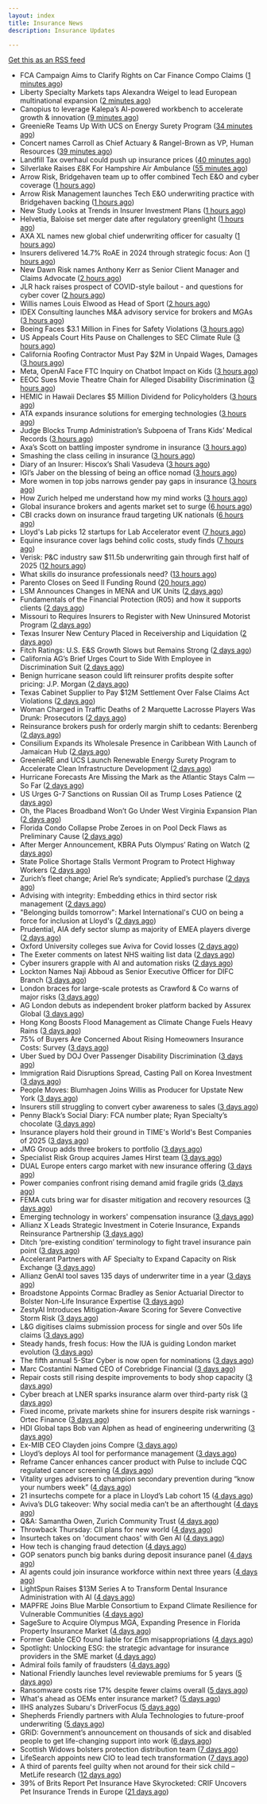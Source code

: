 ```yaml
---
layout: index
title: Insurance News
description: Insurance Updates

---
```


[Get this as an RSS feed](/insurance.rss)

<!-- news_marker starts -->
- FCA Campaign Aims to Clarify Rights on Car Finance Compo Claims ([1 minutes ago](https://insurance-edge.net/2025/09/15/fca-campaign-aims-to-clarify-rights-on-car-finance-compo-claims/))
- Liberty Specialty Markets taps Alexandra Weigel to lead European multinational expansion ([2 minutes ago](https://www.insurancebusinessmag.com/uk/news/breaking-news/liberty-specialty-markets-taps-alexandra-weigel-to-lead-european-multinational-expansion-549660.aspx))
- Canopius to leverage Kalepa’s AI-powered workbench to accelerate growth & innovation ([9 minutes ago](https://www.reinsurancene.ws/canopius-to-leverage-kalepas-ai-powered-workbench-to-accelerate-growth-innovation/))
- GreenieRe Teams Up With UCS on Energy Surety Program ([34 minutes ago](https://insurance-edge.net/2025/09/15/greeniere-teams-up-with-ucs-on-energy-surety-program/))
- Concert names Carroll as Chief Actuary & Rangel-Brown as VP, Human Resources ([39 minutes ago](https://www.reinsurancene.ws/concert-names-carroll-as-chief-actuary-rangel-brown-as-vp-human-resources/))
- Landfill Tax overhaul could push up insurance prices ([40 minutes ago](https://www.postonline.co.uk/personal/7958999/landfill-tax-overhaul-could-push-up-insurance-prices))
- Silverlake Raises £8K For Hampshire Air Ambulance ([55 minutes ago](https://insurance-edge.net/2025/09/15/silverlake-raises-8k-for-hampshire-air-ambulance/))
- Arrow Risk, Bridgehaven team up to offer combined Tech E&O and cyber coverage ([1 hours ago](https://www.insurancebusinessmag.com/uk/news/cyber/arrow-risk-bridgehaven-team-up-to-offer-combined-tech-eando-and-cyber-coverage-549651.aspx))
- Arrow Risk Management launches Tech E&O underwriting practice with Bridgehaven backing ([1 hours ago](https://www.reinsurancene.ws/arrow-risk-management-launches-tech-eo-underwriting-practice-with-bridgehaven-backing/))
- New Study Looks at Trends in Insurer Investment Plans ([1 hours ago](https://insurance-edge.net/2025/09/15/new-study-looks-at-trends-in-insurer-investment-plans/))
- Helvetia, Baloise set merger date after regulatory greenlight ([1 hours ago](https://www.insurancebusinessmag.com/uk/news/mergers-acquisitions/helvetia-baloise-set-merger-date-after-regulatory-greenlight-549649.aspx))
- AXA XL names new global chief underwriting officer for casualty ([1 hours ago](https://www.insurancebusinessmag.com/uk/news/breaking-news/axa-xl-names-new-global-chief-underwriting-officer-for-casualty-549644.aspx))
- Insurers delivered 14.7% RoAE in 2024 through strategic focus: Aon ([1 hours ago](https://www.reinsurancene.ws/insurers-delivered-14-7-roae-in-2024-through-strategic-focus-aon/))
- New Dawn Risk names Anthony Kerr as Senior Client Manager and Claims Advocate ([2 hours ago](https://www.reinsurancene.ws/new-dawn-risk-names-anthony-kerr-as-senior-client-manager-and-claims-advocate/))
- JLR hack raises prospect of COVID-style bailout - and questions for cyber cover ([2 hours ago](https://www.insurancebusinessmag.com/uk/news/cyber/jlr-hack-raises-prospect-of-covidstyle-bailout--and-questions-for-cyber-cover-549629.aspx))
- Willis names Louis Elwood as Head of Sport ([2 hours ago](https://www.reinsurancene.ws/willis-names-louis-elwood-as-head-of-sport/))
- IDEX Consulting launches M&A advisory service for brokers and MGAs ([3 hours ago](https://www.reinsurancene.ws/idex-consulting-launches-ma-advisory-service-for-brokers-and-mgas/))
- Boeing Faces $3.1 Million in Fines for Safety Violations ([3 hours ago](https://www.insurancejournal.com/news/national/2025/09/15/839061.htm))
- US Appeals Court Hits Pause on Challenges to SEC Climate Rule ([3 hours ago](https://www.insurancejournal.com/news/national/2025/09/15/839058.htm))
- California Roofing Contractor Must Pay $2M in Unpaid Wages, Damages ([3 hours ago](https://www.insurancejournal.com/news/west/2025/09/15/838741.htm))
- Meta, OpenAI Face FTC Inquiry on Chatbot Impact on Kids ([3 hours ago](https://www.insurancejournal.com/news/national/2025/09/15/838936.htm))
- EEOC Sues Movie Theatre Chain for Alleged Disability Discrimination ([3 hours ago](https://www.insurancejournal.com/news/east/2025/09/15/839071.htm))
- HEMIC in Hawaii Declares $5 Million Dividend for Policyholders ([3 hours ago](https://www.insurancejournal.com/news/west/2025/09/15/838865.htm))
- ATA expands insurance solutions for emerging technologies ([3 hours ago](https://www.reinsurancene.ws/ata-expands-insurance-solutions-for-emerging-technologies/))
- Judge Blocks Trump Administration’s Subpoena of Trans Kids’ Medical Records ([3 hours ago](https://www.insurancejournal.com/news/east/2025/09/15/839066.htm))
- Axa’s Scott on battling imposter syndrome in insurance ([3 hours ago](https://www.postonline.co.uk/people/7958164/axa%E2%80%99s-scott-on-battling-imposter-syndrome-in-insurance))
- Smashing the class ceiling in insurance ([3 hours ago](https://www.postonline.co.uk/people/7958973/smashing-the-class-ceiling-in-insurance))
- Diary of an Insurer: Hiscox’s Shali Vasudeva ([3 hours ago](https://www.postonline.co.uk/lloyd%E2%80%99slondon/7957851/diary-of-an-insurer-hiscox%E2%80%99s-shali-vasudeva))
- IGI’s Jaber on the blessing of being an office nomad ([3 hours ago](https://www.postonline.co.uk/commercial/7958141/igi%E2%80%99s-jaber-on-the-blessing-of-being-an-office-nomad))
- More women in top jobs narrows gender pay gaps in insurance ([3 hours ago](https://www.postonline.co.uk/broker/7958028/more-women-in-top-jobs-narrows-gender-pay-gaps-in-insurance))
- How Zurich helped me understand how my mind works ([3 hours ago](https://www.postonline.co.uk/commercial/7958120/how-zurich-helped-me-understand-how-my-mind-works))
- Global insurance brokers and agents market set to surge ([6 hours ago](https://www.insurancebusinessmag.com/uk/news/breaking-news/global-insurance-brokers-and-agents-market-set-to-surge-549600.aspx))
- CBI cracks down on insurance fraud targeting UK nationals ([6 hours ago](https://www.insurancebusinessmag.com/uk/news/breaking-news/cbi-cracks-down-on-insurance-fraud-targeting-uk-nationals-549597.aspx))
- Lloyd's Lab picks 12 startups for Lab Accelerator event ([7 hours ago](https://www.insurancebusinessmag.com/uk/news/technology/lloyds-lab-picks-12-startups-for-lab-accelerator-event-549595.aspx))
- Equine insurance cover lags behind colic costs, study finds ([7 hours ago](https://www.insurancebusinessmag.com/uk/news/breaking-news/equine-insurance-cover-lags-behind-colic-costs-study-finds-549594.aspx))
- Verisk: P&C industry saw $11.5b underwriting gain through first half of 2025 ([12 hours ago](https://www.dig-in.com/news/verisk-p-c-industry-saw-11-5b-underwriting-gain))
- What skills do insurance professionals need? ([13 hours ago](https://www.dig-in.com/news/what-skills-do-insurance-professionals-need))
- Parento Closes on Seed II Funding Round ([20 hours ago](https://insurance-edge.net/2025/09/14/parento-closes-on-seed-ii-funding-round/))
- LSM Announces Changes in MENA and UK Units ([2 days ago](https://insurance-edge.net/2025/09/13/lsm-announces-changes-in-mena-and-uk-units/))
- Fundamentals of the Financial Protection (R05) and how it supports clients ([2 days ago](https://www.insurancebusinessmag.com/uk/guides/fundamentals-of-the-financial-protection-r05-and-how-it-supports-clients-549550.aspx))
- Missouri to Requires Insurers to Register with New Uninsured Motorist Program ([2 days ago](https://www.insurancejournal.com/news/midwest/2025/09/12/839036.htm))
- Texas Insurer New Century Placed in Receivership and Liquidation ([2 days ago](https://www.insurancejournal.com/news/southcentral/2025/09/12/839025.htm))
- Fitch Ratings: U.S. E&S Growth Slows but Remains Strong ([2 days ago](https://www.insurancejournal.com/news/national/2025/09/12/839020.htm))
- California AG’s Brief Urges Court to Side With Employee in Discrimination Suit ([2 days ago](https://www.insurancejournal.com/news/west/2025/09/12/839029.htm))
- Benign hurricane season could lift reinsurer profits despite softer pricing: J.P. Morgan ([2 days ago](https://www.reinsurancene.ws/benign-hurricane-season-could-lift-reinsurer-profits-despite-softer-pricing-j-p-morgan/))
- Texas Cabinet Supplier to Pay $12M Settlement Over False Claims Act Violations ([2 days ago](https://www.insurancejournal.com/news/southcentral/2025/09/12/839021.htm))
- Woman Charged in Traffic Deaths of 2 Marquette Lacrosse Players Was Drunk: Prosecutors ([2 days ago](https://www.insurancejournal.com/news/midwest/2025/09/12/839016.htm))
- Reinsurance brokers push for orderly margin shift to cedants: Berenberg ([2 days ago](https://www.reinsurancene.ws/reinsurance-brokers-push-for-orderly-margin-shift-to-cedants-berenberg/))
- Consilium Expands its Wholesale Presence in Caribbean With Launch of Jamaican Hub ([2 days ago](https://www.insurancejournal.com/news/international/2025/09/12/839003.htm))
- GreenieRE and UCS Launch Renewable Energy Surety Program to Accelerate Clean Infrastructure Development ([2 days ago](https://www.insurtechinsights.com/greeniere-and-ucs-launch-renewable-energy-surety-program-to-accelerate-clean-infrastructure-development/))
- Hurricane Forecasts Are Missing the Mark as the Atlantic Stays Calm — So Far ([2 days ago](https://www.insurancejournal.com/news/national/2025/09/12/838942.htm))
- US Urges G-7 Sanctions on Russian Oil as Trump Loses Patience ([2 days ago](https://www.insurancejournal.com/news/international/2025/09/12/838975.htm))
- Oh, the Places Broadband Won’t Go Under West Virginia Expansion Plan ([2 days ago](https://www.insurancejournal.com/news/southeast/2025/09/12/838989.htm))
- Florida Condo Collapse Probe Zeroes in on Pool Deck Flaws as Preliminary Cause ([2 days ago](https://www.insurancejournal.com/news/southeast/2025/09/12/838986.htm))
- After Merger Announcement, KBRA Puts Olympus’ Rating on Watch ([2 days ago](https://www.insurancejournal.com/news/southeast/2025/09/12/838981.htm))
- State Police Shortage Stalls Vermont Program to Protect Highway Workers ([2 days ago](https://www.insurancejournal.com/news/east/2025/09/12/838966.htm))
- Zurich’s fleet change; Ariel Re’s syndicate; Applied’s purchase ([2 days ago](https://www.postonline.co.uk/news/7959004/zurich%E2%80%99s-fleet-change-ariel-re%E2%80%99s-syndicate-applied%E2%80%99s-purchase))
- Advising with integrity: Embedding ethics in third sector risk management ([2 days ago](https://www.insurancebusinessmag.com/uk/news/breaking-news/advising-with-integrity-embedding-ethics-in-third-sector-risk-management-549502.aspx))
- "Belonging builds tomorrow": Markel International's CUO on being a force for inclusion at Lloyd's ([2 days ago](https://www.insurancebusinessmag.com/uk/news/diversity-inclusion/belonging-builds-tomorrow-markel-internationals-cuo-on-being-a-force-for-inclusion-at-lloyds-549345.aspx))
- Prudential, AIA defy sector slump as majority of EMEA players diverge ([2 days ago](https://www.insurancebusinessmag.com/uk/news/breaking-news/prudential-aia-defy-sector-slump-as-majority-of-emea-players-diverge-549496.aspx))
- Oxford University colleges sue Aviva for Covid losses ([2 days ago](https://www.postonline.co.uk/commercial/7959007/oxford-university-colleges-sue-aviva-for-covid-losses))
- The Exeter comments on latest NHS waiting list data ([2 days ago](https://ifamagazine.com/the-exeter-comments-on-latest-nhs-waiting-list-data/))
- Cyber insurers grapple with AI and automation risks ([2 days ago](https://www.postonline.co.uk/news/7959006/cyber-insurers-grapple-with-ai-and-automation-risks))
- Lockton Names Naji Abboud as Senior Executive Officer for DIFC Branch ([3 days ago](https://www.insurtechinsights.com/lockton-names-naji-abboud-as-senior-executive-officer-for-difc-branch/))
- London braces for large-scale protests as Crawford & Co warns of major risks ([3 days ago](https://www.insurancebusinessmag.com/uk/news/breaking-news/london-braces-for-largescale-protests-as-crawford-and-co-warns-of-major-risks-549478.aspx))
- AG London debuts as independent broker platform backed by Assurex Global ([3 days ago](https://www.insurancebusinessmag.com/uk/news/breaking-news/ag-london-debuts-as-independent-broker-platform-backed-by-assurex-global-549462.aspx))
- Hong Kong Boosts Flood Management as Climate Change Fuels Heavy Rains ([3 days ago](https://www.insurancejournal.com/news/international/2025/09/12/838950.htm))
- 75% of Buyers Are Concerned About Rising Homeowners Insurance Costs: Survey ([3 days ago](https://www.insurancejournal.com/news/national/2025/09/12/838913.htm))
- Uber Sued by DOJ Over Passenger Disability Discrimination ([3 days ago](https://www.insurancejournal.com/news/national/2025/09/12/838908.htm))
- Immigration Raid Disruptions Spread, Casting Pall on Korea Investment ([3 days ago](https://www.insurancejournal.com/news/international/2025/09/12/838925.htm))
- People Moves: Blumhagen Joins Willis as Producer for Upstate New York ([3 days ago](https://www.insurancejournal.com/news/east/2025/09/12/838880.htm))
- Insurers still struggling to convert cyber awareness to sales ([3 days ago](https://www.postonline.co.uk/broker/7958985/insurers-still-struggling-to-convert-cyber-awareness-to-sales))
- Penny Black’s Social Diary: FCA number plate; Ryan Specialty’s chocolate ([3 days ago](https://www.postonline.co.uk/people/7958860/penny-black%E2%80%99s-social-diary-fca-number-plate-ryan-specialty%E2%80%99s-chocolate))
- Insurance players hold their ground in TIME's World's Best Companies of 2025 ([3 days ago](https://www.insurancebusinessmag.com/uk/news/breaking-news/insurance-players-hold-their-ground-in-times-worlds-best-companies-of-2025-549431.aspx))
- JMG Group adds three brokers to portfolio ([3 days ago](https://www.insurancebusinessmag.com/uk/news/mergers-acquisitions/jmg-group-adds-three-brokers-to-portfolio-549430.aspx))
- Specialist Risk Group acquires James Hirst team ([3 days ago](https://www.insurancebusinessmag.com/uk/news/mergers-acquisitions/specialist-risk-group-acquires-james-hirst-team-549429.aspx))
- DUAL Europe enters cargo market with new insurance offering ([3 days ago](https://www.insurancebusinessmag.com/uk/news/marine/dual-europe-enters-cargo-market-with-new-insurance-offering-549427.aspx))
- Power companies confront rising demand amid fragile grids ([3 days ago](https://www.insurancebusinessmag.com/uk/news/breaking-news/power-companies-confront-rising-demand-amid-fragile-grids-549405.aspx))
- FEMA cuts bring war for disaster mitigation and recovery resources ([3 days ago](https://www.dig-in.com/news/fema-cuts-bring-war-for-disaster-mitigation-resources))
- Emerging technology in workers' compensation insurance ([3 days ago](https://www.dig-in.com/podcast/emerging-technology-in-workers-compensation-insurance))
- Allianz X Leads Strategic Investment in Coterie Insurance, Expands Reinsurance Partnership ([3 days ago](https://www.insurtechinsights.com/allianz-x-leads-strategic-investment-in-coterie-insurance-expands-reinsurance-partnership/))
- Ditch ‘pre-existing condition’ terminology to fight travel insurance pain point ([3 days ago](https://www.postonline.co.uk/news/7958966/ditch-%E2%80%98pre-existing-condition%E2%80%99-terminology-to-fight-travel-insurance-pain-point))
- Accelerant Partners with AF Specialty to Expand Capacity on Risk Exchange ([3 days ago](https://www.insurtechinsights.com/accelerant-partners-with-af-specialty-to-expand-capacity-on-risk-exchange/))
- Allianz GenAI tool saves 135 days of underwriter time in a year ([3 days ago](https://www.postonline.co.uk/technology/7959005/allianz-genai-tool-saves-135-days-of-underwriter-time-in-a-year))
- Broadstone Appoints Cormac Bradley as Senior Actuarial Director to Bolster Non-Life Insurance Expertise ([3 days ago](https://www.insurtechinsights.com/broadstone-appoints-cormac-bradley-as-senior-actuarial-director-to-bolster-non-life-insurance-expertise/))
- ZestyAI Introduces Mitigation-Aware Scoring for Severe Convective Storm Risk ([3 days ago](https://www.insurtechinsights.com/zestyai-introduces-mitigation-aware-scoring-for-severe-convective-storm-risk/))
- L&G digitises claims submission process for single and over 50s life claims ([3 days ago](https://ifamagazine.com/lg-digitises-claims-submission-process-for-single-and-over-50s-life-claims/))
- Steady hands, fresh focus: How the IUA is guiding London market evolution ([3 days ago](https://www.insurancebusinessmag.com/uk/news/breaking-news/steady-hands-fresh-focus-how-the-iua-is-guiding-london-market-evolution-549328.aspx))
- The fifth annual 5-Star Cyber is now open for nominations ([3 days ago](https://www.insurancebusinessmag.com/uk/news/cyber/the-fifth-annual-5star-cyber-is-now-open-for-nominations-549327.aspx))
- Marc Costantini Named CEO of Corebridge Financial ([3 days ago](https://www.insurtechinsights.com/marc-costantini-named-ceo-of-corebridge-financial/))
- Repair costs still rising despite improvements to body shop capacity ([3 days ago](https://www.postonline.co.uk/news/7958986/repair-costs-still-rising-despite-improvements-to-body-shop-capacity))
- Cyber breach at LNER sparks insurance alarm over third-party risk ([3 days ago](https://www.insurancebusinessmag.com/uk/news/cyber/cyber-breach-at-lner-sparks-insurance-alarm-over-thirdparty-risk-549376.aspx))
- Fixed income, private markets shine for insurers despite risk warnings - Ortec Finance ([3 days ago](https://www.insurancebusinessmag.com/uk/news/breaking-news/fixed-income-private-markets-shine-for-insurers-despite-risk-warnings--ortec-finance-549319.aspx))
- HDI Global taps Bob van Alphen as head of engineering underwriting ([3 days ago](https://www.insurancebusinessmag.com/uk/news/construction-engineering/hdi-global-taps-bob-van-alphen-as-head-of-engineering-underwriting-549317.aspx))
- Ex-MIB CEO Clayden joins Compre ([3 days ago](https://www.postonline.co.uk/claims/7959003/ex-mib-ceo-clayden-joins-compre))
- Lloyd’s deploys AI tool for performance management ([3 days ago](https://www.postonline.co.uk/technology/7958321/lloyd%E2%80%99s-deploys-ai-tool-for-performance-management))
- Reframe Cancer enhances cancer product with Pulse to include CQC regulated cancer screening ([4 days ago](https://ifamagazine.com/reframe-cancer-enhances-cancer-product-with-pulse-to-include-cqc-regulated-cancer-screening/))
- Vitality urges advisers to champion secondary prevention during “know your numbers week” ([4 days ago](https://ifamagazine.com/vitality-urges-advisers-to-champion-secondary-prevention-during-know-your-numbers-week/))
- 21 insurtechs compete for a place in Lloyd’s Lab cohort 15 ([4 days ago](https://www.postonline.co.uk/lloyd%E2%80%99slondon/7959000/21-insurtechs-compete-for-a-place-in-lloyd%E2%80%99s-lab-cohort-15))
- Aviva’s DLG takeover: Why social media can’t be an afterthought ([4 days ago](https://www.postonline.co.uk/news/7958969/aviva%E2%80%99s-dlg-takeover-why-social-media-can%E2%80%99t-be-an-afterthought))
- Q&A: Samantha Owen, Zurich Community Trust ([4 days ago](https://www.postonline.co.uk/people/7958089/qa-samantha-owen-zurich-community-trust))
- Throwback Thursday: CII plans for new world ([4 days ago](https://www.postonline.co.uk/people/7956765/throwback-thursday-cii-plans-for-new-world))
- Insurtech takes on 'document chaos' with Gen AI ([4 days ago](https://www.dig-in.com/news/insurtech-takes-on-document-chaos-with-gen-ai))
- How tech is changing fraud detection ([4 days ago](https://www.dig-in.com/opinion/how-tech-is-changing-fraud-detection))
- GOP senators punch big banks during deposit insurance panel ([4 days ago](https://www.dig-in.com/news/gop-senators-punch-big-banks-during-deposit-insurance-panel))
- AI agents could join insurance workforce within next three years ([4 days ago](https://www.postonline.co.uk/news/7958997/ai-agents-could-join-insurance-workforce-within-next-three-years))
- LightSpun Raises $13M Series A to Transform Dental Insurance Administration with AI ([4 days ago](https://www.insurtechinsights.com/lightspun-raises-13m-series-a-to-transform-dental-insurance-administration-with-ai/))
- MAPFRE Joins Blue Marble Consortium to Expand Climate Resilience for Vulnerable Communities ([4 days ago](https://www.insurtechinsights.com/mapfre-joins-blue-marble-consortium-to-expand-climate-resilience-for-vulnerable-communities/))
- SageSure to Acquire Olympus MGA, Expanding Presence in Florida Property Insurance Market ([4 days ago](https://www.insurtechinsights.com/sagesure-to-acquire-olympus-mga-expanding-presence-in-florida-property-insurance-market/))
- Former Gable CEO found liable for £5m misappropriations ([4 days ago](https://www.postonline.co.uk/news/7958992/former-gable-ceo-found-liable-for-%C2%A35m-misappropriations))
- Spotlight: Unlocking ESG: the strategic advantage for insurance providers in the SME market ([4 days ago](https://www.postonline.co.uk/market-access/7958115/spotlight-unlocking-esg-the-strategic-advantage-for-insurance-providers-in-the-sme-market))
- Admiral foils family of fraudsters ([4 days ago](https://www.postonline.co.uk/claims/7958991/admiral-foils-family-of-fraudsters))
- National Friendly launches level reviewable premiums for 5 years ([5 days ago](https://ifamagazine.com/national-friendly-launches-level-reviewable-premiums-for-5-years/))
- Ransomware costs rise 17% despite fewer claims overall ([5 days ago](https://www.dig-in.com/news/ransomware-costs-rise-17-despite-fewer-claims))
- What's ahead as OEMs enter insurance market? ([5 days ago](https://www.dig-in.com/opinion/whats-ahead-as-oems-enter-insurance-market))
- IIHS analyzes Subaru's DriverFocus ([5 days ago](https://www.dig-in.com/news/iihs-analyzes-subarus-driverfocus))
- Shepherds Friendly partners with Alula Technologies to future-proof underwriting ([5 days ago](https://ifamagazine.com/shepherds-friendly-partners-with-alula-technologies-to-future-proof-underwriting/))
- GRiD: Government’s announcement on thousands of sick and disabled people to get life-changing support into work ([6 days ago](https://ifamagazine.com/grid-governments-announcement-on-thousands-of-sick-and-disabled-people-to-get-life-changing-support-into-work/))
- Scottish Widows bolsters protection distribution team ([7 days ago](https://ifamagazine.com/scottish-widows-bolsters-protection-distribution-team/))
- LifeSearch appoints new CIO to lead tech transformation ([7 days ago](https://ifamagazine.com/lifesearch-appoints-new-cio-to-lead-tech-transformation/))
- A third of parents feel guilty when not around for their sick child – MetLife research ([12 days ago](https://ifamagazine.com/a-third-of-parents-feel-guilty-when-not-around-for-their-sick-child-metlife-research/))
- 39% of Brits Report Pet Insurance Have Skyrocketed: CRIF Uncovers Pet Insurance Trends in Europe ([21 days ago](https://thefintechtimes.com/39-of-brits-report-pet-insurance-have-skyrocketed-crif-uncovers-pet-insurance-trends-in-europe/))

<!-- news_marker ends -->
